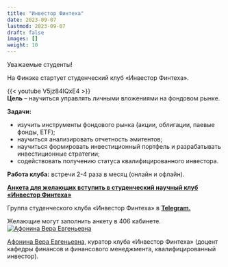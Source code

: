 ```yaml
---
title: "Инвестор Финтеха"
date: 2023-09-07
lastmod: 2023-09-07
draft: false
images: []
weight: 10
---
```


Уважаемые студенты!

На Финэке стартует студенческий клуб «Инвестор Финтеха».

{{< youtube V5jz84IQxE4 >}}
<br>
**Цель** – научиться управлять личными вложениями на фондовом рынке.

**Задачи:**
- изучить инструменты фондового рынка (акции, облигации, паевые фонды, ETF);
- научиться анализировать отчетность эмитентов;
- научиться формировать инвестиционный портфель и разрабатывать инвестиционные стратегии;
- содействовать получению статуса квалифицированного инвестора.

**Работа клуба:** встречи 2-4 раза в месяц (онлайн и офлайн).

**[Анкета для желающих вступить в студенческий научный клуб «Инвестор Финтеха»](https://forms.gle/BanCtEgaqJ7VcKos5)**

Группа студенческого клуба «Инвестор Финтеха» в **[Telegram.](https://t.me/+bxerDInHBhNmMzdi)**

Желающие могут заполнить анкету в 406 кабинете.
<br>
<a href="https://odin.mgimo.ru/people/afonina/" class="float-left mr-3 pt-2">
  <img
    src="https://odin.mgimo.ru/upload/iblock/2bf/afonina.jpg"
    alt="Афонина Вера Евгеньевна"
    title="Афонина Вера Евгеньевна"
    class="rounded-photo"
  />
</a>

[Афонина Вера Евгеньевна](https://odin.mgimo.ru/people/afonina/),
куратор клуба «Инвестор Финтеха» (доцент кафедры финансов и финансового менеджмента, квалифицированный инвестор).
